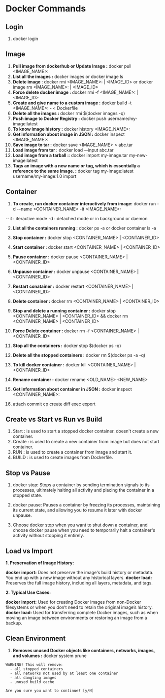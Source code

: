 # Docker  Commands

## Login
1. docker login

## Image

1. **Pull image from dockerhub or Update Image :** docker pull <IMAGE_NAME>:<VERSION>
2. **List all the images :** docker images or docker image ls
3. **Delete image :** docker rmi <IMAGE_NAME>:<VERSION> | <IMAGE_ID> or docker image rm <IMAGE_NAME>:<VERSION> | <IMAGE_ID>
4. **Force delete docker image :** docker rmi -f <IMAGE_NAME>:<VERSION> | <IMAGE_ID>
5. **Create and give name to a custom image :** docker build -t <IMAGE_NAME>:<VERSION>  - < Dockerfile
6. **Delete all the images :** docker rmi $(docker images -q)
7. **Push image to Docker Registry :** docker push username/my-image:latest
8. **To know image history :** docker history <IMAGE_NAME>:<VERSION>
9. **Get information about image in JSON :** docker inspect <IMAGE_NAME>:<VERSION>
10. **Save image to tar :** docker save <IMAGE_NAME> > abc.tar
11. **Load image from tar :** docker load --input abc.tar
12. **Load image from a tarball :**: docker import my-image.tar my-new-image:latest
13. **Tags an image with a new name or tag, which is essentially a reference to the same image. :** docker tag my-image:latest username/my-image:1.0
 import

## Container

1. **To create, run docker container interactively from image:** docker run -d --name <CONTAINER_NAME> -it <IMAGE_NAME>:<VERSION>

--it : iteractive mode
-d : detached mode or in background or daemon

2. **List all the containers running :** docker ps -a or docker container ls -a
3. **Stop container :** docker stop <CONTAINER_NAME> | <CONTAINER_ID>
4. **Start container :** docker start <CONTAINER_NAME> | <CONTAINER_ID>
5. **Pause container :** docker pause <CONTAINER_NAME> | <CONTAINER_ID>
6. **Unpause container :** docker unpause <CONTAINER_NAME> | <CONTAINER_ID>
7. **Restart conatainer :** docker restart <CONTAINER_NAME> | <CONTAINER_ID>
8. **Delete container :** docker rm <CONTAINER_NAME> | <CONTAINER_ID>
9. **Stop and delete a running container :** docker stop <CONTAINER_NAME> | <CONTAINER_ID> && docker rm <CONTAINER_NAME> | <CONTAINER_ID>
10. **Force Delete container :** docker rm -f <CONTAINER_NAME> | <CONTAINER_ID>
11. **Stop all the containers :** docker stop $(docker ps -q)
12. **Delete all the stopped containers :** docker rm $(docker ps -a -q)
13. **To kill docker container :** docker kill <CONTAINER_NAME> | <CONTAINER_ID>
14. **Rename container :** docker rename <OLD_NAME> <NEW_NAME>

17. **Get information about container in JSON :** docker inspect <CONTAINER_NAME>:<VERSION>

17. attach commit cp create diff exec export

## Create vs Start vs Run vs Build

1. Start : is used to start a stopped docker container. doesn't create a new container.
2. Create : is used to create a new container from image but does not start container.
3. RUN : is used to create a container from image and start it.
4. BUILD : is used to create images from Dockerfile.

## Stop vs Pause

1. docker stop: Stops a container by sending termination signals to its processes, ultimately halting all activity and placing the container in a stopped state.

2. docker pause: Pauses a container by freezing its processes, maintaining its current state, and allowing you to resume it later with docker unpause.

3. Choose docker stop when you want to shut down a container, and choose docker pause when you need to temporarily halt a container's activity without stopping it entirely.

## Load vs Import
**1. Preservation of Image History:**

**docker import:** Does not preserve the image's build history or metadata. You end up with a new image without any historical layers.
**docker load:** Preserves the full image history, including all layers, metadata, and tags.

**2. Typical Use Cases:**

**docker import:** Used for creating Docker images from non-Docker filesystems or when you don’t need to retain the original image’s history.
**docker load:** Used for transferring complete Docker images, such as when moving an image between environments or restoring an image from a backup.

## Clean Environment
1. **Removes unused Docker objects like containers, networks, images, and volumes :** docker system prune

```
WARNING! This will remove:
  - all stopped containers
  - all networks not used by at least one container
  - all dangling images
  - unused build cache

Are you sure you want to continue? [y/N]
```





  
